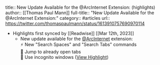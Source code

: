 title:: New Update Available for the @ArcInternet Extension: (highlights)
author:: [[Thomas Paul Mann]]
full-title:: "New Update Available for the @ArcInternet Extension:"
category:: #articles
url:: https://twitter.com/thomaspaulmann/status/1613910757690970114

- Highlights first synced by [[Readwise]] [[Mar 12th, 2023]]
	- New update available for the [@ArcInternet](https://twitter.com/ArcInternet) extension:  
	  ⚡ New "Search Spaces" and "Search Tabs" commands  
	  🏃 Jump to already open tabs  
	  🙈 Use incognito windows ([View Highlight](https://read.readwise.io/read/01gv9jfc0g7m23yg9qs62mn1bs))